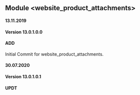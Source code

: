 ## Module <website_product_attachments>

#### 13.11.2019
#### Version 13.0.1.0.0
#### ADD
Initial Commit for website_product_attachments.

#### 30.07.2020
#### Version 13.0.1.0.1
#### UPDT

